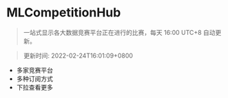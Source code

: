 # MLCompetitionHub

> 一站式显示各大数据竞赛平台正在进行的比赛，每天 16:00 UTC+8 自动更新。
  
> 更新时间: 2022-02-24T16:01:09+0800 

* 多家竞赛平台
* 多种订阅方式
* 下拉查看更多